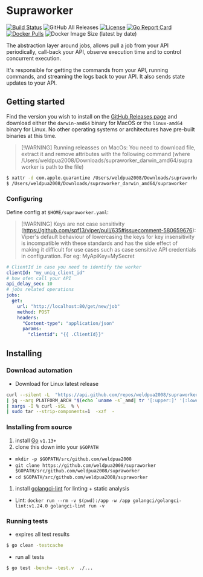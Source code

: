 # Supraworker
[![Build Status](https://travis-ci.org/weldpua2008/supraworker.svg?branch=master)](https://travis-ci.org/weldpua2008/supraworker) ![GitHub All Releases](https://img.shields.io/github/downloads/weldpua2008/supraworker/total) [![License](https://img.shields.io/badge/License-Apache%202.0-blue.svg)](https://opensource.org/licenses/Apache-2.0) [![Go Report Card](https://goreportcard.com/badge/github.com/weldpua2008/supraworker)](https://goreportcard.com/report/github.com/weldpua2008/supraworker) [![Docker Pulls](https://img.shields.io/docker/pulls/weldpua2008/supraworker)](https://hub.docker.com/r/weldpua2008/supraworker) ![Docker Image Size (latest by date)](https://img.shields.io/docker/image-size/weldpua2008/supraworker?label=docker%20image)

The abstraction layer around jobs, allows pull a job from your API periodically, call-back your API, observe execution time and to control concurrent execution.

It's responsible for getting the commands from your API, running commands, and streaming the logs back to your API. It also sends state updates to your API.

## Getting started

Find the version you wish to install on the [GitHub Releases
page](https://github.com/weldpua2008/supraworker/releases) and download either the
`darwin-amd64` binary for MacOS or the `linux-amd64` binary for Linux. No other
operating systems or architectures have pre-built binaries at this time.

>[!WARNING] Running releasses on MacOs:
> You need to download file, extract it and remove attributes with
> the following command (where /Users/weldpua2008/Downloads/supraworker_darwin_amd64/supraworker is path to the file)
```bash
$ xattr -d com.apple.quarantine /Users/weldpua2008/Downloads/supraworker_darwin_amd64/supraworker
$ /Users/weldpua2008/Downloads/supraworker_darwin_amd64/supraworker
```

### Configuring

Define config at `$HOME/supraworker.yaml`:

>[!WARNING] Keys are not case sensitivity (https://github.com/spf13/viper/pull/635#issuecomment-580659676):
> Viper's default behaviour of lowercasing the keys for key insensitivity is incompatible
> with these standards and has the side effect of making it difficult for
> use cases such as case sensitive API credentials in configuration.
> For eg: MyApiKey=MySecret


```yaml
# ClientId in case you need to identify the worker
clientId: "my_uniq_client_id"
# how ofen call your API
api_delay_sec: 10
# jobs related operations
jobs:
  get:
    url: "http://localhost:80/get/new/job"
    method: POST
    headers:
      "Content-type": "application/json"
      params:
        "clientid": "{{ .ClientId}}"

```


## Installing

### Download automation
* Download for Linux latest release
```bash
curl --silent -L  "https://api.github.com/repos/weldpua2008/supraworker/releases/latest"  \
| jq --arg PLATFORM_ARCH "$(echo `uname -s`_amd| tr '[:upper:]' '[:lower:]')" -r '.assets[] | select(.name | contains($PLATFORM_ARCH)).browser_download_url' \
| xargs -I % curl -sSL  % \
| sudo tar --strip-components=1  -xzf  -
```

### Installing from source

1. install [Go](http://golang.org) `v1.13+`
1. clone this down into your `$GOPATH`
  * `mkdir -p $GOPATH/src/github.com/weldpua2008`
  * `git clone https://github.com/weldpua2008/supraworker $GOPATH/src/github.com/weldpua2008/supraworker`
  * `cd $GOPATH/src/github.com/weldpua2008/supraworker`
1. install [golangci-lint](https://github.com/golangci/golangci-lint#install) for linting + static analysis
  * Lint: `docker run --rm -v $(pwd):/app -w /app golangci/golangci-lint:v1.24.0 golangci-lint run -v`
### Running tests

*  expires all test results

```bash
$ go clean -testcache
```
* run all tests

```bash
$ go test -bench= -test.v  ./...
```
